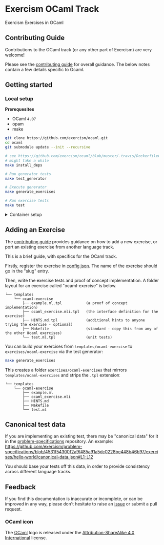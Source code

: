# Exercism OCaml Track

Exercism Exercises in OCaml

## Contributing Guide

Contributions to the OCaml track (or any other part of Exercism) are very welcome!

Please see the [contributing guide](https://github.com/exercism/docs/blob/master/contributing-to-language-tracks/README.md) for overall guidance. The below
notes contain a few details specific to Ocaml.

## Getting started

### Local setup

**Prerequesites**

* OCaml `4.07`
* opam
* make

```sh
git clone https://github.com/exercism/ocaml.git
cd ocaml
git submodule update --init --recursive

# see https://github.com/exercism/ocaml/blob/master/.travis/Dockerfile#L12
# might take a while
make install_deps

# Run generator tests
make test_generator

# Execute generator
make generate_exercises

# Run exercise tests
make test
```

<details>
    <summary>Container setup</summary>


**Prerequesites**

* VSCode
* VSCode Remote Containers extension
* Docker

```sh
git clone https://github.com/exercism/ocaml.git
cd ocaml
git submodule update --init --recursive

vscode .

# Inside container

# Run generator tests
make test_generator

# Execute generator
make generate_exercises

# Run exercise tests
make test
```

</details>

## Adding an Exercise

The [contributing guide](https://exercism.org/docs/building/tracks/practice-exercises) provides guidance on
how to add a new exercise, or port an existing exercise from another language track.

This is a brief guide, with specifics for the OCaml track.

Firstly, register the exercise in [config json](https://github.com/exercism/docs/blob/master/contributing-to-language-tracks/README.md#configjson). The name of the exercise should go in the "slug" entry.

Then, write the exercise tests and proof of concept implementation.
A folder layout for an exercise called "ocaml-exercise" is below.

```
└── templates
    └── ocaml-exercise
        ├── example.ml.tpl           (a proof of concept implementation)
        ├── ocaml_exercise.mli.tpl   (the interface definition for the exercise)
        ├── HINTS.md.tpl             (additional hints to anyone trying the exercise - optional)
        ├── Makefile                 (standard - copy this from any of the other Ocaml exercises)
        └── test.ml.tpl              (unit tests)
```

You can build your exercises from `templates/ocaml-exercise` to `exercises/ocaml-exercise` via the test generator:

```sh
make generate_exercises
```

This creates a folder `exercises/ocaml-exercises` that mirrors `templates/ocaml-exercises` and strips the `.tpl` extension:

```
└── templates
    └── ocaml-exercise
        ├── example.ml
        ├── ocaml_exercise.mli
        ├── HINTS.md
        ├── Makefile
        └── test.ml
```

## Canonical test data

If you are implementing an existing test, there may be "canonical data" for it in the [problem-specifications](https://github.com/exercism/problem-specifications) repository.
An example: https://github.com/exercism/problem-specifications/blob/4531f54300f2a9f485a91a5dc0228be448b46b97/exercises/hello-world/canonical-data.json#L1-L12

You should base your tests off this data, in order to provide consistency across different language tracks.

## Feedback

If you find this documentation is inaccurate or incomplete, or can be improved in any way, please don't hesitate to raise an [issue](https://github.com/exercism/ocaml/issues) or submit a pull request.


### OCaml icon
The [OCaml](https://ocaml.org) logo is released under the [Attribution-ShareAlike 4.0 International](https://creativecommons.org/licenses/by-sa/4.0/) license.
